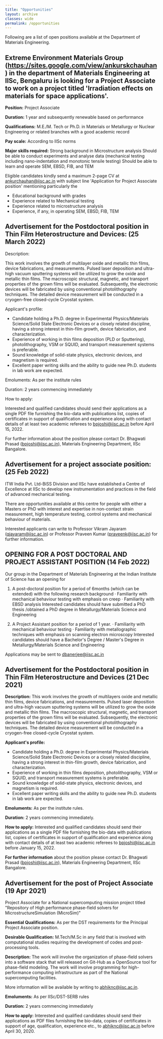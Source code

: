 ```yaml
---
title: "Opportunities"
layout: archive
classes: wide
permalink: /opportunities
---
```

Following are a list of open positions available at the Department of Materials Engineering.

## Extreme Environment Materials Group (https://sites.google.com/view/ankurskchauhan) in the department of Materials Engineering at IISc, Bengaluru is looking for a Project Associate to work on a project titled 'Irradiation effects on materials for space applications'.
 
<b>Position:</b> Project Associate
 
<b>Duration:</b> 1 year and subsequently renewable based on performance
 
<b>Qualifications:</b> M.E./M. Tech or Ph.D. in Materials or Metallurgy or Nuclear Engineering or related branches with a good academic record
 
<b>Pay scale:</b> According to IISc norms
 
<b>Major skills required:</b>
Strong background in Microstructure analysis
Should be able to conduct experiments and analyse data (mechanical testing including nano-indentation and monotonic tensile testing)
Should be able to learn and operate SEM, EBSD, FIB, and TEM
 
Eligible candidates kindly send a maximum 2-page CV at ankurchauhan@iisc.ac.in with subject line 'Application for Project Associate position' mentioning particularly the
<ul> 
<li>Educational background with grades</li>
<li>Experience related to Mechanical testing</li>
<li>Experience related to microstructure analysis</li>
<li>Experience, if any, in operating SEM, EBSD, FIB, TEM</li>
</ul>

## Advertisement for the Postdoctoral position in Thin Film Heterostructure and Devices: (25 March 2022)
 
Description: 

This work involves the growth of multilayer oxide and metallic thin films, device fabrications, and measurements. Pulsed laser deposition and ultra-high vacuum sputtering systems will be utilized to grow the oxide and metallic thin films. The macroscopic structural, magnetic, and transport properties of the grown films will be evaluated. Subsequently, the electronic devices will be fabricated by using conventional photolithography techniques. The detailed device measurement will be conducted in a cryogen-free closed-cycle Cryostat system. 
 
Applicant's profile:
<ul>
<li>Candidate holding a Ph.D. degree in Experimental Physics/Materials Science/Solid State Electronic Devices or a closely related discipline, having a strong interest in thin-film growth, device fabrication, and characterization.</li>

<li>Experience of working in thin films deposition (PLD or Sputtering), photolithography, VSM or SQUID, and transport measurement systems is preferable.</li>

<li>Sound knowledge of solid-state physics, electronic devices, and magnetism is required.</li>

<li>Excellent paper writing skills and the ability to guide new Ph.D. students in lab work are expected. </li>

</ul>

Emoluments: As per the institute rules
 
Duration: 2 years commencing immediately 
 
How to apply: 

Interested and qualified candidates should send their applications as a single PDF file furnishing the bio-data with publications list, copies of certificates in support of qualification and experience along with contact details of at least two academic referees to bpjoshi@iisc.ac.in before April 15, 2022. 
 
For further information about the position please contact Dr. Bhagwati Prasad (bpjoshi@iisc.ac.in), Materials Engineering Department, IISc Bangalore.


## Advertisement for a project associate position: (25 Feb 2022)
ITW India Pvt. Ltd-BiSS Division and IISc have established a Centre of Excellence at IISc to develop new instrumentation and practices in the field of advanced mechanical testing. 

There are opportunities available at this centre for people with either a Masters or PhD with interest and expertise in non-contact strain measurement, high temperature testing, control systems and mechanical behaviour of materials. 

Interested applicants can write to Professor Vikram Jayaram (qjayaram@iisc.ac.in) or Professor Praveen Kumar (praveenk@iisc.ac.in) for further information.
## OPENING FOR A POST DOCTORAL AND PROJECT ASSISTANT POSI​TION (14 Feb 2022)

Our group in the Department of Materials Engineering at the Indian Institute of Science has an opening for

1. A post-doctoral position for a period of 6months (which can be extended) with the following research background
· Familiarity with mechanical behaviour testing with emphasis on creep
· Familiarity with EBSD analysis
Interested candidates should have submitted a PhD thesis /obtained a PhD degree in Metallurgy/Materials Science and Engineering

2. A Project Assistant position for a period of 1 year.
· Familiarity with mechanical behaviour testing
· Familiarity with metallographic techniques with emphasis on scanning electron microscopy
Interested candidates should have a Bachelor's Degree / Master's Degree in Metallurgy/Materials Science and Engineering

Applications may be sent to dbanerjee@iisc.ac.in


## Advertisement for the Postdoctoral position in Thin Film Heterostructure and Devices (21 Dec 2021)

<b>Description:</b> This work involves the growth of multilayers oxide and metallic thin films, device fabrications, and measurements. Pulsed laser deposition and ultra-high vacuum sputtering systems will be utilized to grow the oxide and metallic thin films. The macroscopic structural, magnetic, and transport properties of the grown films will be evaluated. Subsequently, the electronic devices will be fabricated by using conventional photolithography techniques. The detailed device measurement will be conducted in a cryogen-free closed-cycle Cryostat system. 

<b>Applicant's profile:</b>
<ul>
<li>Candidate holding a Ph.D. degree in Experimental Physics/Materials Science/Solid State Electronic Devices or a closely related discipline, having a strong interest in thin-film growth, device fabrication, and characterization.</li>
<li>Experience of working in thin films deposition, photolithography, VSM or SQUID, and transport measurement systems is preferable. </li>
<li>Sound knowledge of solid-state physics, electronic devices, and magnetism is required. </li>
<li>Excellent paper writing skills and the ability to guide new Ph.D. students in lab work are expected. </li>
</ul>

<b>Emoluments:</b> As per the institute rules.

<b>Duration:</b> 2 years commencing immediately.

<b>How to apply:</b> Interested and qualified candidates should send their applications as a single PDF file furnishing the bio-data with publications list, copies of certificates in support of qualification and experience along with contact details of at least two academic referees to bpjoshi@iisc.ac.in before January 15, 2022. 

<b>For further information</b> about the position please contact Dr. Bhagwati Prasad (bpjoshi@iisc.ac.in), Materials Engineering Department, IISc Bangalore. 


## Advertisement for the post of Project Associate (19 Apr 2021)

Project Associate for a National supercomputing mission project titled "Repository of High performance phase-field solvers for MicrostructureSimulation (MicroSim)"

<b>Essential Qualifications:</b> As per the DST requirements for the Principal Project Associate position.

<b>Desirable Qualification:</b> M.Tech/M.Sc in any field that is involved with computational studies requiring the development of codes and post-processing tools.

<b>Description:</b> The work will involve the organization of phase-field solvers into a software stack that will released on Git-Hub as a OpenSource tool for phase-field modeling. The work will involve programming for high-performance computing infrastructure as part of the National supercomputing facilities.

More information will be available by writing to abhiknc@iisc.ac.in.

<b>Emoluments:</b> As per IISc/DST-SERB rules

<b>Duration:</b> 2 years commencing immediately

<b>How to apply:</b> Interested and qualified candidates should send their applications as PDF files furnishing the bio-data, copies of certificates in support of age, qualification, experience etc., to abhiknc@iisc.ac.in before April 30, 2020.
<br>

